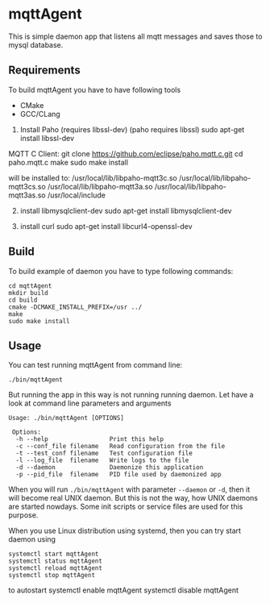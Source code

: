 # mqttAgent

This is simple daemon app that listens all mqtt messages and saves those to mysql database.

## Requirements

To build mqttAgent you have to have following tools

* CMake
* GCC/CLang

1. Install Paho (requires libssl-dev)
(paho requires libssl)
sudo apt-get install libssl-dev

MQTT C Client:
git clone https://github.com/eclipse/paho.mqtt.c.git
cd paho.mqtt.c
make
sudo make install

will be installed to:
/usr/local/lib/libpaho-mqtt3c.so
/usr/local/lib/libpaho-mqtt3cs.so
/usr/local/lib/libpaho-mqtt3a.so
/usr/local/lib/libpaho-mqtt3as.so
/usr/local/include

2. install libmysqlclient-dev
sudo apt-get install libmysqlclient-dev

3. install curl
sudo apt-get install libcurl4-openssl-dev

## Build

To build example of daemon you have to type following commands:

    cd mqttAgent
    mkdir build
    cd build
    cmake -DCMAKE_INSTALL_PREFIX=/usr ../
    make
    sudo make install

## Usage

You can test running mqttAgent from command line:

    ./bin/mqttAgent

But running the app in this way is not running running daemon. Let
have a look at command line parameters and arguments

    Usage: ./bin/mqttAgent [OPTIONS]

     Options:
      -h --help                 Print this help
      -c --conf_file filename   Read configuration from the file
      -t --test_conf filename   Test configuration file
      -l --log_file  filename   Write logs to the file
      -d --daemon               Daemonize this application
      -p --pid_file  filename   PID file used by daemonized app

When you will run `./bin/mqttAgent` with parameter `--daemon` or `-d`, then
it will become real UNIX daemon. But this is not the way, how UNIX daemons
are started nowdays. Some init scripts or service files are used for
this purpose.

When you use Linux distribution using systemd, then you can try start daemon using

    systemctl start mqttAgent
    systemctl status mqttAgent
    systemctl reload mqttAgent
    systemctl stop mqttAgent

to autostart
    systemctl enable mqttAgent
    systemctl disable mqttAgent
